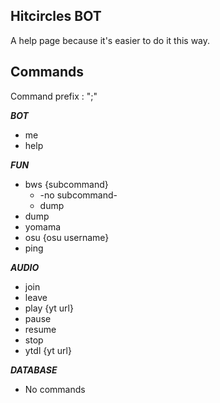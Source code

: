 ## Hitcircles BOT
A help page because it's easier to do it this way.


**Commands**
- 
  Command prefix : ";" 

***BOT***

 - me
 - help

***FUN***

 - bws  {subcommand}
	 - -no subcommand-
	 - dump
 - dump
 - yomama
 - osu {osu username}
 - ping

***AUDIO***

 - join
 - leave
 - play {yt url}
 - pause
 - resume
 - stop
 - ytdl {yt url}

***DATABASE***

 - No commands
